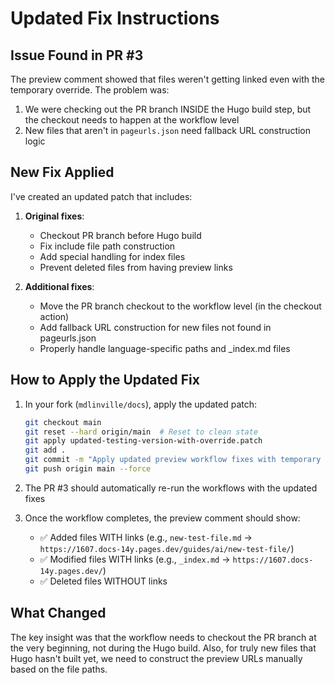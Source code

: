 # Updated Fix Instructions

## Issue Found in PR #3

The preview comment showed that files weren't getting linked even with the temporary override. The problem was:

1. We were checking out the PR branch INSIDE the Hugo build step, but the checkout needs to happen at the workflow level
2. New files that aren't in `pageurls.json` need fallback URL construction logic

## New Fix Applied

I've created an updated patch that includes:

1. **Original fixes**:
   - Checkout PR branch before Hugo build
   - Fix include file path construction
   - Add special handling for index files
   - Prevent deleted files from having preview links

2. **Additional fixes**:
   - Move the PR branch checkout to the workflow level (in the checkout action)
   - Add fallback URL construction for new files not found in pageurls.json
   - Properly handle language-specific paths and _index.md files

## How to Apply the Updated Fix

1. In your fork (`mdlinville/docs`), apply the updated patch:
   ```bash
   git checkout main
   git reset --hard origin/main  # Reset to clean state
   git apply updated-testing-version-with-override.patch
   git add .
   git commit -m "Apply updated preview workflow fixes with temporary override"
   git push origin main --force
   ```

2. The PR #3 should automatically re-run the workflows with the updated fixes

3. Once the workflow completes, the preview comment should show:
   - ✅ Added files WITH links (e.g., `new-test-file.md` → `https://1607.docs-14y.pages.dev/guides/ai/new-test-file/`)
   - ✅ Modified files WITH links (e.g., `_index.md` → `https://1607.docs-14y.pages.dev/`)
   - ✅ Deleted files WITHOUT links

## What Changed

The key insight was that the workflow needs to checkout the PR branch at the very beginning, not during the Hugo build. Also, for truly new files that Hugo hasn't built yet, we need to construct the preview URLs manually based on the file paths.